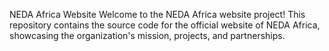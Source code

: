 NEDA Africa Website
Welcome to the NEDA Africa website project! This repository contains the source code for the official website of NEDA Africa, showcasing the organization's mission, projects, and partnerships.
